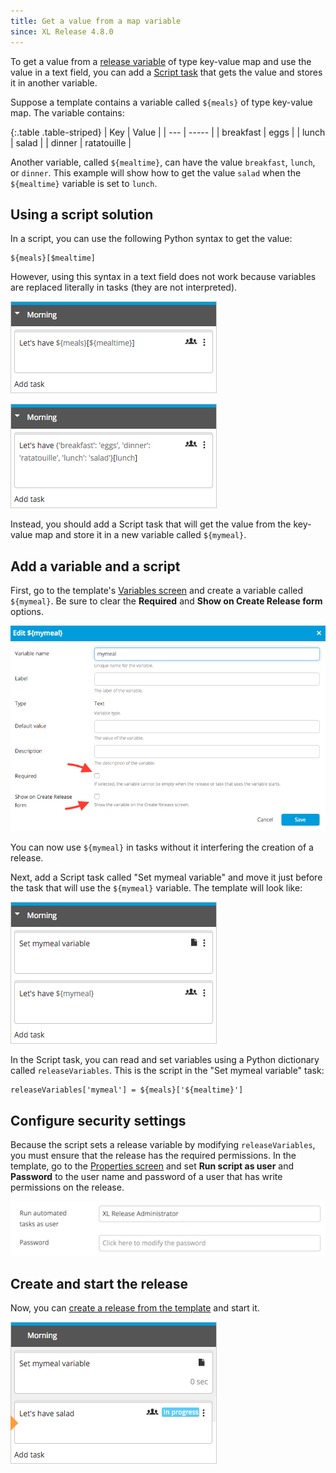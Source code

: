 ```yaml
---
title: Get a value from a map variable
since: XL Release 4.8.0
---
```


To get a value from a [release variable](/xl-release/how-to/create-release-variables.html) of type key-value map and use the value in a text field, you can add a [Script task](/xl-release/how-to/create-a-script-task.html) that gets the value and stores it in another variable.

Suppose a template contains a variable called `${meals}` of type key-value map. The variable contains:

{:.table .table-striped}
| Key | Value |
| --- | ----- |
| breakfast | eggs |
| lunch | salad |
| dinner | ratatouille |

Another variable, called `${mealtime}`, can have the value `breakfast`, `lunch`, or `dinner`. This example will show how to get the value `salad` when the `${mealtime}` variable is set to `lunch`.

## Using a script solution

In a script, you can use the following Python syntax to get the value:

	${meals}[$mealtime]

However, using this syntax in a text field does not work because variables are replaced literally in tasks (they are not interpreted).

![Python look-up](/xl-release/images/map-variable/python-style.png)

![Task variable replacement](/xl-release/images/map-variable/interpretation.png)

Instead, you should add a Script task that will get the value from the key-value map and store it in a new variable called `${mymeal}`.

## Add a variable and a script

First, go to the template's [Variables screen](/xl-release/how-to/create-release-variables.html#create-a-release-variable-on-the-variables-screen) and create a variable called `${mymeal}`. Be sure to clear the **Required** and **Show on Create Release form** options.

![Edit my meal](/xl-release/images/map-variable/edit-mymeal.png)

You can now use `${mymeal}` in tasks without it interfering the creation of a release.

Next, add a Script task called "Set mymeal variable" and move it just before the task that will use the `${mymeal}` variable. The template will look like:

![Template with set my meal variable as first task](/xl-release/images/map-variable/template.png)

In the Script task, you can read and set variables using a Python dictionary called `releaseVariables`. This is the script in the "Set mymeal variable" task:

    releaseVariables['mymeal'] = ${meals}['${mealtime}']

## Configure security settings

Because the script sets a release variable by modifying `releaseVariables`, you must ensure that the release has the required permissions. In the template, go to the [Properties screen](/xl-release/how-to/configure-release-properties.html) and set **Run script as user** and **Password** to the user name and password of a user that has write permissions on the release.

![Run automated tasks as user](/xl-release/images/map-variable/run-as-user.png)

## Create and start the release

Now, you can [create a release from the template](/xl-release/how-to/start-a-release-from-a-template.html) and start it.

![Let's have salad](/xl-release/images/map-variable/lets-have-salad.png)
